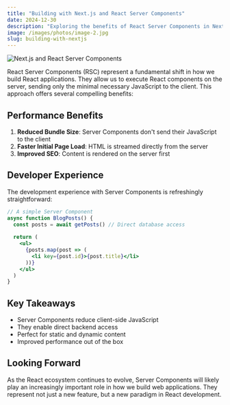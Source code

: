 ```yaml
---
title: "Building with Next.js and React Server Components"
date: 2024-12-30
description: "Exploring the benefits of React Server Components in Next.js 13 and how they can improve your application's performance and developer experience."
image: /images/photos/image-2.jpg
slug: building-with-nextjs
---
```


![Next.js and React Server Components](/images/photos/image-2.jpg)

React Server Components (RSC) represent a fundamental shift in how we build React applications. They allow us to execute React components on the server, sending only the minimal necessary JavaScript to the client. This approach offers several compelling benefits:

## Performance Benefits

1. **Reduced Bundle Size**: Server Components don't send their JavaScript to the client
2. **Faster Initial Page Load**: HTML is streamed directly from the server
3. **Improved SEO**: Content is rendered on the server first

## Developer Experience

The development experience with Server Components is refreshingly straightforward:

```jsx
// A simple Server Component
async function BlogPosts() {
  const posts = await getPosts() // Direct database access
  
  return (
    <ul>
      {posts.map(post => (
        <li key={post.id}>{post.title}</li>
      ))}
    </ul>
  )
}
```

## Key Takeaways

- Server Components reduce client-side JavaScript
- They enable direct backend access
- Perfect for static and dynamic content
- Improved performance out of the box

## Looking Forward

As the React ecosystem continues to evolve, Server Components will likely play an increasingly important role in how we build web applications. They represent not just a new feature, but a new paradigm in React development. 